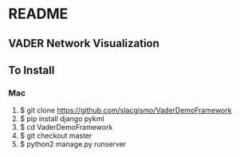 # README
## VADER Network Visualization

## To Install

### Mac

1. $ git clone https://github.com/slacgismo/VaderDemoFramework
1. $ pip install django pykml
1. $ cd VaderDemoFramework
1. $ git checkout master
1. $ python2 manage.py runserver
